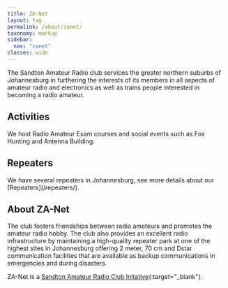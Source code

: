 ```yaml
---
title: ZA-Net
layout: tag
permalink: /about/zanet/
taxonomy: markup
sidebar:
  nav: "zanet"
classes: wide
---
```


The Sandton Amateur Radio club services the greater northern suburbs of Johannesburg in furthering the interests of its members in all aspects of amateur radio and electronics as well as trains people interested in becoming a radio amateur.

<h2 data-toc-skip>Activities</h2>
We host Radio Amateur Exam courses and social events such as Fox Hunting and Antenna Building.

<h2 data-toc-skip>Repeaters</h2>
We have several repeaters in Johannesburg, see more details about our [Repeaters](/repeaters/).

<h2 data-toc-skip>About ZA-Net</h2>
The club fosters friendships between radio amateurs and promotes the amateur radio hobby. The club also provides an excellent radio infrastructure by maintaining a high-quality repeater park at one of the highest sites in Johannesburg offering 2 meter, 70 cm and Dstar communication facilities that are available as backup communications in emergencies and during disasters.

ZA-Net is a [Sandton Amateur Radio Club Initative](http://www.zs6stn.org.za/){:target="_blank"}.